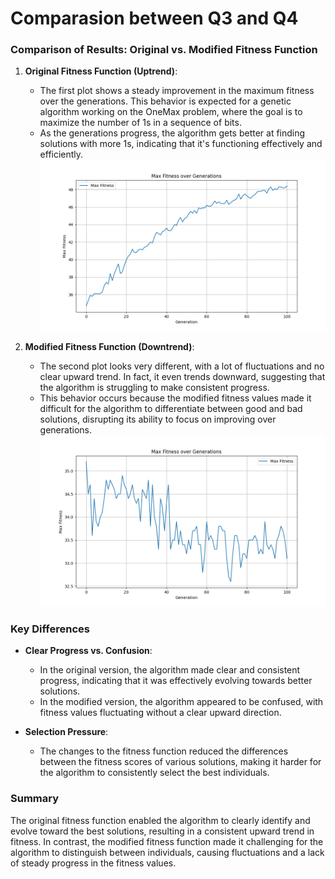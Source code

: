 # Comparasion between Q3 and Q4
### Comparison of Results: Original vs. Modified Fitness Function

1. **Original Fitness Function (Uptrend)**:
   - The first plot shows a steady improvement in the maximum fitness over the generations. This behavior is expected for a genetic algorithm working on the OneMax problem, where the goal is to maximize the number of 1s in a sequence of bits.
   - As the generations progress, the algorithm gets better at finding solutions with more 1s, indicating that it's functioning effectively and efficiently.
    ![Max Fitness Over Generations](../Q3/output/max_fitness.png)

2. **Modified Fitness Function (Downtrend)**:
   - The second plot looks very different, with a lot of fluctuations and no clear upward trend. In fact, it even trends downward, suggesting that the algorithm is struggling to make consistent progress.
   - This behavior occurs because the modified fitness values made it difficult for the algorithm to differentiate between good and bad solutions, disrupting its ability to focus on improving over generations.
    ![Max Fitness Over Generations](../Q4/output/max_fitness.png)

### Key Differences
- **Clear Progress vs. Confusion**: 
  - In the original version, the algorithm made clear and consistent progress, indicating that it was effectively evolving towards better solutions.
  - In the modified version, the algorithm appeared to be confused, with fitness values fluctuating without a clear upward direction.
  
- **Selection Pressure**:
  - The changes to the fitness function reduced the differences between the fitness scores of various solutions, making it harder for the algorithm to consistently select the best individuals.

### Summary
The original fitness function enabled the algorithm to clearly identify and evolve toward the best solutions, resulting in a consistent upward trend in fitness. In contrast, the modified fitness function made it challenging for the algorithm to distinguish between individuals, causing fluctuations and a lack of steady progress in the fitness values.